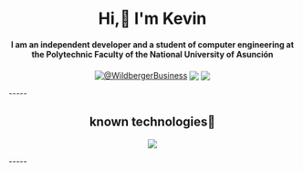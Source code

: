 <div align="center">
<h1 align="center">Hi,🗿 I'm Kevin</h1>
<h4 align="center">I am an independent developer and a student of computer engineering at the Polytechnic Faculty of the National University of Asunción </h4>
</div>
<p align="center">
<a href="https://www.youtube.com/@WildbergerBusiness" target="blank"><img align="center" src="https://img.shields.io/badge/YouTube-FF0000?style=for-the-badge&logo=youtube&logoColor=white" alt="@WildbergerBusiness"/></a>
<a href="https://www.linkedin.com/in/kevin-olaf-wildberger-l%C3%B3pez-2a25a3186/" target="blank"><img align="center" src="https://img.shields.io/badge/LinkedIn-0077B5?style=for-the-badge&logo=linkedin&logoColor=white"/></a>
<a href = "mailto:businesswildberger@gmail.com" target="blank"><img align="center" src="https://img.shields.io/badge/Gmail-D14836?style=for-the-badge&logo=gmail&logoColor=white"/></a>
  </p>
-----
<h2 align=center>known technologies🙌</h2>
  <p align="center">
  <a href="https://skillicons.dev">
    <img src="https://skillicons.dev/icons?i=windows,vscode,github,html,js,nodejs,express,react,java,python,mysql,discord,powershell,=12" />
  </a>
</p>
-----

